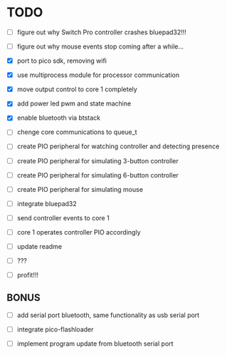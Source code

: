 # TODO 

+ [ ] figure out why Switch Pro controller crashes bluepad32!!!
+ [ ] figure out why mouse events stop coming after a while...

+ [X] port to pico sdk, removing wifi
+ [X] use multiprocess module for processor communication
+ [X] move output control to core 1 completely
+ [X] add power led pwm and state machine
+ [X] enable bluetooth via btstack
+ [ ] chenge core communications to queue_t
+ [ ] create PIO peripheral for watching controller and detecting presence
+ [ ] create PIO peripheral for simulating 3-button controller
+ [ ] create PIO peripheral for simulating 6-button controller
+ [ ] create PIO peripheral for simulating mouse
+ [ ] integrate bluepad32
+ [ ] send controller events to core 1
+ [ ] core 1 operates controller PIO accordingly
+ [ ] update readme
+ [ ] ???
+ [ ] profit!!!

## BONUS

+ [ ] add serial port bluetooth, same functionality as usb serial port
+ [ ] integrate pico-flashloader
+ [ ] implement program update from bluetooth serial port

